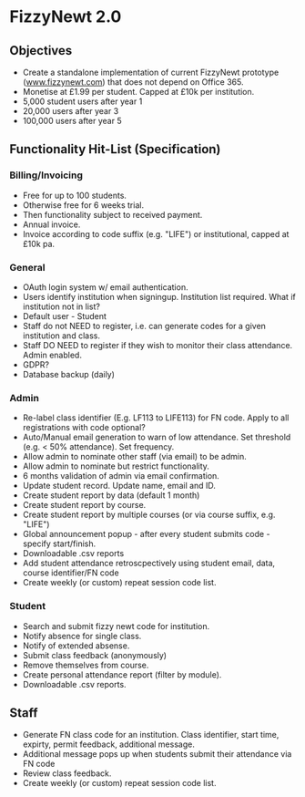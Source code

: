 # FizzyNewt 2.0

## Objectives 

+ Create a standalone implementation of current FizzyNewt prototype (www.fizzynewt.com) that does not depend on Office 365.
+ Monetise at £1.99 per student. Capped at £10k per institution.
+ 5,000 student users after year 1
+ 20,000 users after year 3
+ 100,000 users after year 5

## Functionality Hit-List (Specification)

### Billing/Invoicing

+ Free for up to 100 students.
+ Otherwise free for 6 weeks trial.
+ Then functionality subject to received payment.
+ Annual invoice. 
+ Invoice according to code suffix (e.g. "LIFE") or institutional, capped at £10k pa.

### General

+ OAuth login system w/ email authentication.
+ Users identify institution when signingup. Institution list required. What if institution not in list?
+ Default user - Student
+ Staff do not NEED to register, i.e. can generate codes for a given institution and class.
+ Staff DO NEED to register if they wish to monitor their class attendance. Admin enabled.
+ GDPR?
+ Database backup (daily)

### Admin

+ Re-label class identifier (E.g. LF113 to LIFE113) for FN code. Apply to all registrations with code optional?
+ Auto/Manual email generation to warn of low attendance. Set threshold (e.g. < 50% attendance). Set frequency. 
+ Allow admin to nominate other staff (via email) to be admin.
+ Allow admin to nominate but restrict functionality.
+ 6 months validation of admin via email confirmation.
+ Update student record. Update name, email and ID.
+ Create student report by data (default 1 month)
+ Create student report by course.
+ Create student report by multiple courses (or via course suffix, e.g. "LIFE")
+ Global announcement popup - after every student submits code - specify start/finish.
+ Downloadable .csv reports
+ Add student attendance retroscpectively using student email, data, course identifier/FN code
+ Create weekly (or custom) repeat session code list.


### Student

+ Search and submit fizzy newt code for institution.
+ Notify absence for single class.
+ Notify of extended absense.
+ Submit class feedback (anonymously)
+ Remove themselves from course.
+ Create personal attendance report (filter by module).
+ Downloadable .csv reports.


## Staff

+ Generate FN class code for an institution. Class identifier, start time, expirty, permit feedback, additional message.
+ Additional message pops up when students submit their attendance via FN code
+ Review class feedback.
+ Create weekly (or custom) repeat session code list.